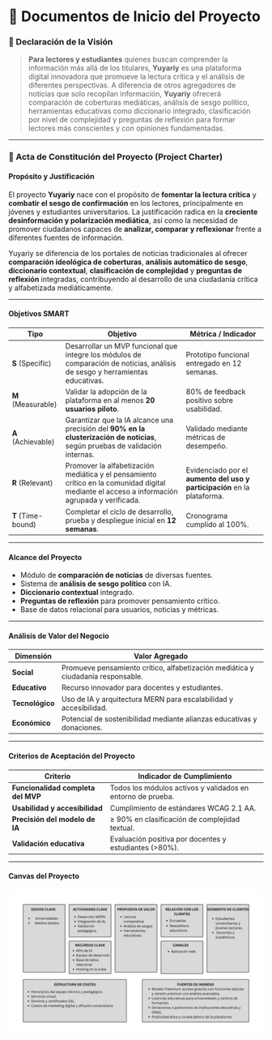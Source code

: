 # 🧭 Documentos de Inicio del Proyecto

### 📌 Declaración de la Visión

> **Para lectores y estudiantes**
> quienes buscan comprender la información más allá de los titulares,
> **Yuyariy** es una plataforma digital innovadora
> que promueve la lectura crítica y el análisis de diferentes perspectivas.
> A diferencia de otros agregadores de noticias que solo recopilan información,
> **Yuyariy** ofrecerá comparación de coberturas mediáticas, análisis de sesgo político,
> herramientas educativas como diccionario integrado, clasificación por nivel de complejidad
> y preguntas de reflexión para formar lectores más conscientes y con opiniones fundamentadas.

---

### 📄 Acta de Constitución del Proyecto (Project Charter)

#### **Propósito y Justificación**

El proyecto **Yuyariy** nace con el propósito de **fomentar la lectura crítica** y **combatir el sesgo de confirmación** en los lectores, principalmente en jóvenes y estudiantes universitarios.
La justificación radica en la **creciente desinformación y polarización mediática**, así como la necesidad de promover ciudadanos capaces de **analizar, comparar y reflexionar** frente a diferentes fuentes de información.

Yuyariy se diferencia de los portales de noticias tradicionales al ofrecer **comparación ideológica de coberturas**, **análisis automático de sesgo**, **diccionario contextual**, **clasificación de complejidad** y **preguntas de reflexión** integradas, contribuyendo al desarrollo de una ciudadanía crítica y alfabetizada mediáticamente.

---

#### **Objetivos SMART**

| Tipo               | Objetivo                                                                                                                      | Métrica / Indicador                                       |
| ------------------ | ----------------------------------------------------------------------------------------------------------------------------- | --------------------------------------------------------- |
| **S** (Specific)   | Desarrollar un MVP funcional que integre los módulos de comparación de noticias, análisis de sesgo y herramientas educativas. | Prototipo funcional entregado en 12 semanas.              |
| **M** (Measurable) | Validar la adopción de la plataforma en al menos **20 usuarios piloto**.                                                      | 80% de feedback positivo sobre usabilidad.                |
| **A** (Achievable) | Garantizar que la IA alcance una precisión del **90% en la clusterización de noticias**, según pruebas de validación internas.                | Validado mediante métricas de desempeño.            |
| **R** (Relevant)   | Promover la alfabetización mediática y el pensamiento crítico en la comunidad digital mediante el acceso a información agrupada y verificada. | Evidenciado por el **aumento del uso y participación** en la plataforma. |
| **T** (Time-bound) | Completar el ciclo de desarrollo, prueba y despliegue inicial en **12 semanas**.                                              | Cronograma cumplido al 100%.                              |

---

#### **Alcance del Proyecto**

* Módulo de **comparación de noticias** de diversas fuentes.
* Sistema de **análisis de sesgo político** con IA.
* **Diccionario contextual** integrado.
* **Preguntas de reflexión** para promover pensamiento crítico.
* Base de datos relacional para usuarios, noticias y métricas.

---

#### **Análisis de Valor del Negocio**

| Dimensión       | Valor Agregado                                                                   |
| --------------- | -------------------------------------------------------------------------------- |
| **Social**      | Promueve pensamiento crítico, alfabetización mediática y ciudadanía responsable. |
| **Educativo**   | Recurso innovador para docentes y estudiantes.                                   |
| **Tecnológico** | Uso de IA y arquitectura MERN para escalabilidad y accesibilidad.                |
| **Económico**   | Potencial de sostenibilidad mediante alianzas educativas y donaciones.           |

---

#### **Criterios de Aceptación del Proyecto**

| Criterio                           | Indicador de Cumplimiento                                   |
| ---------------------------------- | ----------------------------------------------------------- |
| **Funcionalidad completa del MVP** | Todos los módulos activos y validados en entorno de prueba. |
| **Usabilidad y accesibilidad**     | Cumplimiento de estándares WCAG 2.1 AA.                     |
| **Precisión del modelo de IA**     | ≥ 90% en clasificación de complejidad textual.              |
| **Validación educativa**           | Evaluación positiva por docentes y estudiantes (>80%).      |

---

#### **Canvas del Proyecto**

![Canvas del Proyecto](./imgs/Business%20Canvas.png)



